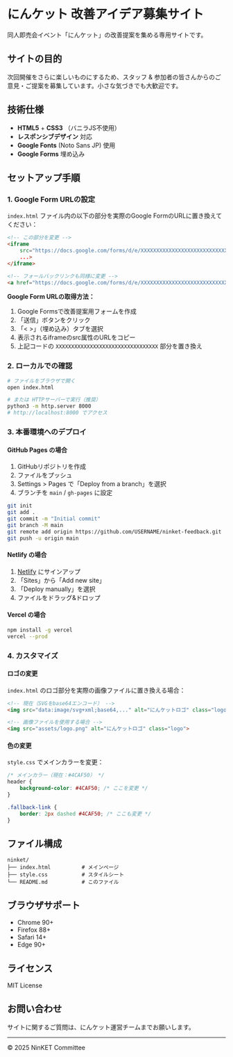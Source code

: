 # にんケット 改善アイデア募集サイト

同人即売会イベント「にんケット」の改善提案を集める専用サイトです。

## サイトの目的

次回開催をさらに楽しいものにするため、スタッフ & 参加者の皆さんからのご意見・ご提案を募集しています。小さな気づきでも大歓迎です。

## 技術仕様

- **HTML5** + **CSS3** （バニラJS不使用）
- **レスポンシブデザイン** 対応
- **Google Fonts** (Noto Sans JP) 使用
- **Google Forms** 埋め込み

## セットアップ手順

### 1. Google Form URLの設定

`index.html` ファイル内の以下の部分を実際のGoogle FormのURLに置き換えてください：

```html
<!-- この部分を変更 -->
<iframe 
    src="https://docs.google.com/forms/d/e/XXXXXXXXXXXXXXXXXXXXXXXXXXXXXXXXX/viewform?embedded=true"
    ...>
</iframe>

<!-- フォールバックリンクも同様に変更 -->
<a href="https://docs.google.com/forms/d/e/XXXXXXXXXXXXXXXXXXXXXXXXXXXXXXXXX/viewform" ...>
```

**Google Form URLの取得方法：**

1. Google Formsで改善提案用フォームを作成
2. 「送信」ボタンをクリック
3. 「< >」（埋め込み）タブを選択
4. 表示されるiframeのsrc属性のURLをコピー
5. 上記コードの `XXXXXXXXXXXXXXXXXXXXXXXXXXXXXXXXX` 部分を置き換え

### 2. ローカルでの確認

```bash
# ファイルをブラウザで開く
open index.html

# または HTTPサーバーで実行（推奨）
python3 -m http.server 8000
# http://localhost:8000 でアクセス
```

### 3. 本番環境へのデプロイ

#### GitHub Pages の場合

1. GitHubリポジトリを作成
2. ファイルをプッシュ
3. Settings > Pages で「Deploy from a branch」を選択
4. ブランチを `main` / `gh-pages` に設定

```bash
git init
git add .
git commit -m "Initial commit"
git branch -M main
git remote add origin https://github.com/USERNAME/ninket-feedback.git
git push -u origin main
```

#### Netlify の場合

1. [Netlify](https://netlify.com) にサインアップ
2. 「Sites」から「Add new site」
3. 「Deploy manually」を選択
4. ファイルをドラッグ&ドロップ

#### Vercel の場合

```bash
npm install -g vercel
vercel --prod
```

### 4. カスタマイズ

#### ロゴの変更

`index.html` のロゴ部分を実際の画像ファイルに置き換える場合：

```html
<!-- 現在（SVGをbase64エンコード） -->
<img src="data:image/svg+xml;base64,..." alt="にんケットロゴ" class="logo">

<!-- 画像ファイルを使用する場合 -->
<img src="assets/logo.png" alt="にんケットロゴ" class="logo">
```

#### 色の変更

`style.css` でメインカラーを変更：

```css
/* メインカラー（現在：#4CAF50） */
header {
    background-color: #4CAF50; /* ここを変更 */
}

.fallback-link {
    border: 2px dashed #4CAF50; /* ここも変更 */
}
```

## ファイル構成

```
ninket/
├── index.html          # メインページ
├── style.css           # スタイルシート
└── README.md           # このファイル
```

## ブラウザサポート

- Chrome 90+
- Firefox 88+
- Safari 14+
- Edge 90+

## ライセンス

MIT License

## お問い合わせ

サイトに関するご質問は、にんケット運営チームまでお願いします。

---

© 2025 NinKET Committee